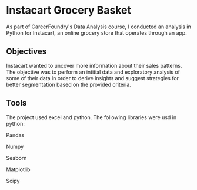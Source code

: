 # Instacart Grocery Basket 
As part of CareerFoundry's Data Analysis course, I conducted an analysis in Python for Instacart, an online grocery store that operates through an app.

## Objectives
Instacart wanted to uncover more information about their sales patterns. The objective was to perform an intitial data and exploratory analysis of some of their data in order to derive insights and suggest strategies for better segmentation based on the provided criteria.

## Tools
The project used excel and python. The following libraries were usd in python:

Pandas

Numpy

Seaborn

Matplotlib

Scipy
